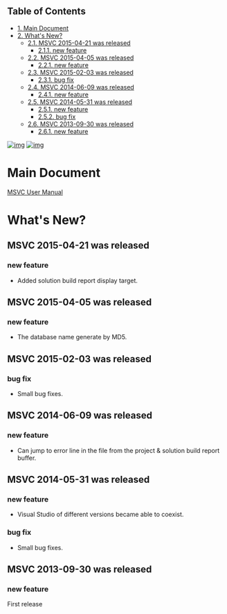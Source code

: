 <div id="table-of-contents">
<h2>Table of Contents</h2>
<div id="text-table-of-contents">
<ul>
<li><a href="#sec-1">1. Main Document</a></li>
<li><a href="#sec-2">2. What's New?</a>
<ul>
<li><a href="#sec-2-1">2.1. MSVC 2015-04-21 was released</a>
<ul>
<li><a href="#sec-2-1-1">2.1.1. new feature</a></li>
</ul>
</li>
<li><a href="#sec-2-2">2.2. MSVC 2015-04-05 was released</a>
<ul>
<li><a href="#sec-2-2-1">2.2.1. new feature</a></li>
</ul>
</li>
<li><a href="#sec-2-3">2.3. MSVC 2015-02-03 was released</a>
<ul>
<li><a href="#sec-2-3-1">2.3.1. bug fix</a></li>
</ul>
</li>
<li><a href="#sec-2-4">2.4. MSVC 2014-06-09 was released</a>
<ul>
<li><a href="#sec-2-4-1">2.4.1. new feature</a></li>
</ul>
</li>
<li><a href="#sec-2-5">2.5. MSVC 2014-05-31 was released</a>
<ul>
<li><a href="#sec-2-5-1">2.5.1. new feature</a></li>
<li><a href="#sec-2-5-2">2.5.2. bug fix</a></li>
</ul>
</li>
<li><a href="#sec-2-6">2.6. MSVC 2013-09-30 was released</a>
<ul>
<li><a href="#sec-2-6-1">2.6.1. new feature</a></li>
</ul>
</li>
</ul>
</li>
</ul>
</div>
</div>


[![img](http://melpa.org/packages/msvc-badge.svg)](http://melpa.org/#/msvc) [![img](http://stable.melpa.org/packages/msvc-badge.svg)](http://stable.melpa.org/#/msvc)  

# Main Document<a id="sec-1" name="sec-1"></a>

[MSVC User Manual](./doc/manual.ja.md)  

# What's New?<a id="sec-2" name="sec-2"></a>

## MSVC 2015-04-21 was released<a id="sec-2-1" name="sec-2-1"></a>

### new feature<a id="sec-2-1-1" name="sec-2-1-1"></a>

-   Added solution build report display target.

## MSVC 2015-04-05 was released<a id="sec-2-2" name="sec-2-2"></a>

### new feature<a id="sec-2-2-1" name="sec-2-2-1"></a>

-   The database name generate by MD5.

## MSVC 2015-02-03 was released<a id="sec-2-3" name="sec-2-3"></a>

### bug fix<a id="sec-2-3-1" name="sec-2-3-1"></a>

-   Small bug fixes.

## MSVC 2014-06-09 was released<a id="sec-2-4" name="sec-2-4"></a>

### new feature<a id="sec-2-4-1" name="sec-2-4-1"></a>

-   Can jump to error line in the file from the project & solution build report buffer.

## MSVC 2014-05-31 was released<a id="sec-2-5" name="sec-2-5"></a>

### new feature<a id="sec-2-5-1" name="sec-2-5-1"></a>

-   Visual Studio of different versions became able to coexist.

### bug fix<a id="sec-2-5-2" name="sec-2-5-2"></a>

-   Small bug fixes.

## MSVC 2013-09-30 was released<a id="sec-2-6" name="sec-2-6"></a>

### new feature<a id="sec-2-6-1" name="sec-2-6-1"></a>

First release
